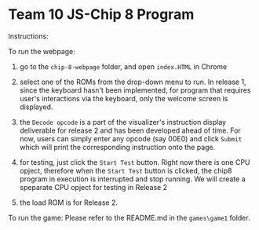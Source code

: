 # Team 10 JS-Chip 8 Program

Instructions:

To run the webpage: 

1. go to the `chip-8-webpage` folder, and open `index.HTML` in Chrome 

2. select one of the ROMs from the drop-down menu to run. In release 1, since the keyboard hasn't been implemented, for program that requires user's interactions via the keyboard, only the welcome screen is displayed. 

3. the `Decode opcode` is a part of the visualizer's instruction display deliverable for release 2 and has been developed ahead of time. For now, users can simply enter any opcode (say 00E0) and click `Submit` which will print the corresponding instruction onto the page.

4. for testing, just click the `Start Test` button. Right now there is one CPU opject, therefore when the `Start Test` button is clicked, the chip8 program in execution is interrupted and stop running. We will create a speparate CPU opject for testing in Release 2

5. the load ROM is for Release 2.

To run the game: Please refer to the README.md in the `games\game1` folder. 
